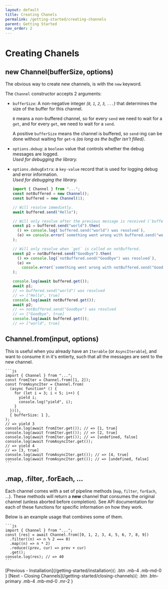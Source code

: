 ```yaml
---
layout: default
title: Creating Chanels
permalink: /getting-started/creating-channels
parent: Getting Started
nav_order: 2
---
```


# Creating Chanels

## new Channel(bufferSize, options)

The obvious way to create new channels, is with the `new` keyword.

The `Channel` constructor accepts 2 arguments:

- `bufferSize`: A non-negative integer _(`0`, `1`, `2`, `3`, `...`)_ that
  determines the size of the buffer for this channel.

  `0` means a non-buffered channel, so for every `send` we need to wait for a
  `get`, and for every `get`, we need to wait for a `send`.

  A positive `bufferSize` means the channel is buffered, so `send`-ing can be
  done without waiting for `get`-s _(as long as the buffer isn't filled)_.

- `options.debug`: a `boolean` value that controls whether the debug messages
  are logged.\
  _Used for debugging the library._

- `options.debugExtra`: a `key-value` record that is used for logging debug and
  error information.\
  _Used for debugging the library._

    ```js
    import { Channel } from "...";
    const notBuffered = new Channel();
    const buffered = new Channel(1);

    // Will resolve immedietly.
    await buffered.send("Hello");

    // Will only resolve after the previous message is received (`buffered.get()`).
    const p1 = buffered.send("world").then(
      () => console.log(`buffered.send("world") was resolved`),
      (e) => console.error(`something went wrong with buffered.send("world")`, e),
    );

    // Will only resolve when `get` is called on notBuffered.
    const p2 = notBuffered.send("Goodbye").then(
      () => console.log(`notBuffered.send("Goodbye") was resolved`),
      (e) =>
        console.error(`something went wrong with notBuffered.send("Goodbye")`, e),
    );

    console.log(await buffered.get());
    await p1;
    // => buffered.send("world") was resolved
    // => ["Hello", true]
    console.log(await notBuffered.get());
    await p2;
    // => notBuffered.send("Goodbye") was resolved
    // => ["Goodbye", true]
    console.log(await buffered.get());
    // => ["world", true]
    ```

## Channel.from(input, options)

This is useful when you already have an `Iterable` (or `AsyncIterable`), and
want to consume it in it's entierty, such that all the messages are sent to the
new channel.

    ```js
    import { Channel } from "...";
    const fromIter = Channel.from([1, 2]);
    const fromAsyncIter = Channel.from(
      (async function* () {
        for (let i = 3; i < 5; i++) {
          yield i;
          console.log("yield", i);
        }
      })(),
      { bufferSize: 1 },
    );
    // => yield 3
    console.log(await fromIter.get()); // => [1, true]
    console.log(await fromIter.get()); // => [2, true]
    console.log(await fromIter.get()); // => [undefined, false]
    console.log(await fromAsyncIter.get());
    // => yield 4
    // => [3, true]
    console.log(await fromAsyncIter.get()); // => [4, true]
    console.log(await fromAsyncIter.get()); // => [undefined, false]
    ```

## .map, .filter, .forEach, ...

Each channel comes with a set of pipeline methods (`map`, `filter`, `forEach`,
...). These methods will return a **new** channel that consumes the original
channel (unless aborted before completion). See API documentation for each of
these functions for specific information on how they work.

Below is an example usage that combines some of them.

    ```js
    import { Channel } from "...";
    const [res] = await Channel.from([0, 1, 2, 3, 4, 5, 6, 7, 8, 9])
      .filter((n) => n % 2 === 0)
      .map((n) => n * 2)
      .reduce((prev, cur) => prev + cur)
      .get();
    console.log(res); // => 40
    ```

<span class="d-flex flex-justify-between">
[Previous - Installation](/getting-started/installation){: .btn .mb-4 .mb-md-0 }
[Next - Closing Channels](/getting-started/closing-channels){: .btn .btn-primary .mb-4 .mb-md-0 .mr-2 }
</span>